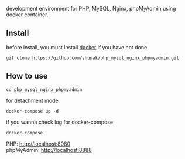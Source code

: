 development environment for PHP, MySQL, Nginx, phpMyAdmin using docker container.
## Install
before install, you must install [docker](https://www.docker.com/get-started) if you have not done.
```
git clone https://github.com/shunak/php_mysql_nginx_phpmyadmin.git
```
## How to use
```
cd php_mysql_nginx_phpmyadmin
```
for detachment mode
```
docker-compose up -d
```
if you wanna check log for docker-compose
```
docker-compose
```
PHP: [http://localhost:8080](http://localhost:8080) <br>
phpMyAdmin: [http://localhost:8888](http://localhost:8888)


